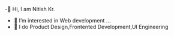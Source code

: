 -👋 Hi, I am Nitish Kr.
- 👀 I’m interested in Web development ...
- 🌱 I do Product Design,Frontented Development,UI Engineering

<!---
nitish-6973/nitish-6973 is a ✨ special ✨ repository because its `README.md` (this file) appears on your GitHub profile.
You can click the Preview link to take a look at your changes.
--->
